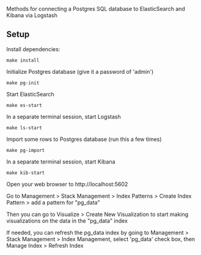 Methods for connecting a Postgres SQL database to ElasticSearch and Kibana via Logstash

Setup
-----

Install dependencies:

```
make install
```

Initialize Postgres database (give it a password of 'admin')

```
make pg-init
```

Start ElasticSearch

```
make es-start
```

In a separate terminal session, start Logstash

```
make ls-start
```

Import some rows to Postgres database (run this a few times)

```
make pg-import
```

In a separate terminal session, start Kibana

```
make kib-start
```

Open your web browser to http://localhost:5602

Go to Management > Stack Management > Index Patterns > Create Index Pattern > add a pattern for "pg_data"

Then you can go to Visualize > Create New Visualization to start making visualizations on the data in the "pg_data" index

If needed, you can refresh the pg_data index by going to Management > Stack Management > Index Management, select 'pg_data' check box, then Manage Index > Refresh Index
